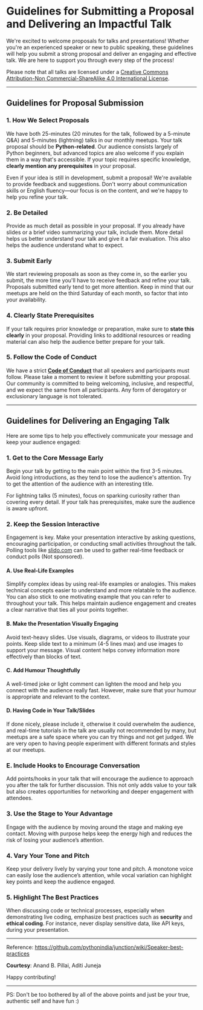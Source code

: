 # Guidelines for Submitting a Proposal and Delivering an Impactful Talk

We're excited to welcome proposals for talks and presentations! Whether you're an experienced speaker or new to public speaking, these guidelines will help you submit a strong proposal and deliver an engaging and effective talk. We are here to support you through every step of the process! 

Please note that all talks are licensed under a [Creative Commons Attribution-Non Commercial-ShareAlike 4.0 International License](http://creativecommons.org/licenses/by-nc-sa/4.0/).

---

## Guidelines for Proposal Submission

### 1. How We Select Proposals
We have both 25-minutes (20 minutes for the talk, followed by a 5-minute Q&A) and 5-minutes (lightning) talks in our monthly meetups. Your talk proposal should be **Python-related**. Our audience consists largely of Python beginners, but advanced topics are also welcome if you explain them in a way that's accessible. If your topic requires specific knowledge, **clearly mention any prerequisites** in your proposal.

Even if your idea is still in development, submit a proposal! We're available to provide feedback and suggestions. Don't worry about communication skills or English fluency—our focus is on the content, and we're happy to help you refine your talk.

### 2. Be Detailed
Provide as much detail as possible in your proposal. If you already have slides or a brief video summarizing your talk, include them. More detail helps us better understand your talk and give it a fair evaluation. This also helps the audience understand what to expect.

### 3. Submit Early
We start reviewing proposals as soon as they come in, so the earlier you submit, the more time you'll have to receive feedback and refine your talk. Proposals submitted early tend to get more attention. Keep in mind that our meetups are held on the third Saturday of each month, so factor that into your availability.

### 4. Clearly State Prerequisites
If your talk requires prior knowledge or preparation, make sure to **state this clearly** in your proposal. Providing links to additional resources or reading material can also help the audience better prepare for your talk.

### 5. Follow the Code of Conduct
We have a strict [**Code of Conduct**](https://pydelhi.org/coc.html) that all speakers and participants must follow. Please take a moment to review it before submitting your proposal. Our community is committed to being welcoming, inclusive, and respectful, and we expect the same from all participants. Any form of derogatory or exclusionary language is not tolerated.

---

## Guidelines for Delivering an Engaging Talk

Here are some tips to help you effectively communicate your message and keep your audience engaged:

### 1. Get to the Core Message Early
Begin your talk by getting to the main point within the first 3-5 minutes. Avoid long introductions, as they tend to lose the audience's attention. Try to get the attention of the audience with an interesting title. 

For lightning talks (5 minutes), focus on sparking curiosity rather than covering every detail. If your talk has prerequisites, make sure the audience is aware upfront.

### 2. Keep the Session Interactive
Engagement is key. Make your presentation interactive by asking questions, encouraging participation, or conducting small activities throughout the talk. Polling tools like [slido.com](https://slido.com) can be used to gather real-time feedback or conduct polls (Not sponsored).

#### A. Use Real-Life Examples
Simplify complex ideas by using real-life examples or analogies. This makes technical concepts easier to understand and more relatable to the audience. You can also stick to one motivating example that you can refer to throughout your talk. This helps maintain audience engagement and creates a clear narrative that ties all your points together.

#### B. Make the Presentation Visually Engaging
Avoid text-heavy slides. Use visuals, diagrams, or videos to illustrate your points. Keep slide text to a minimum (4-5 lines max) and use images to support your message. Visual content helps convey information more effectively than blocks of text.

#### C. Add Humour Thoughtfully
A well-timed joke or light comment can lighten the mood and help you connect with the audience really fast. However, make sure that your humour is appropriate and relevant to the context.

#### D. Having Code in Your Talk/Slides
If done nicely, please include it, otherwise it could overwhelm the audience, and real-time tutorials in the talk are usually not recommended by many, but meetups are a safe space where you can try things and not get judged. We are very open to having people experiment with different formats and styles at our meetups.

### E. Include Hooks to Encourage Conversation
Add points/hooks in your talk that will encourage the audience to approach you after the talk for further discussion. This not only adds value to your talk but also creates opportunities for networking and deeper engagement with attendees.

### 3. Use the Stage to Your Advantage
Engage with the audience by moving around the stage and making eye contact. Moving with purpose helps keep the energy high and reduces the risk of losing your audience’s attention.

### 4. Vary Your Tone and Pitch
Keep your delivery lively by varying your tone and pitch. A monotone voice can easily lose the audience’s attention, while vocal variation can highlight key points and keep the audience engaged.

### 5. Highlight The Best Practices
When discussing code or technical processes, especially when demonstrating live coding, emphasize best practices such as **security** and **ethical coding**. For instance, never display sensitive data, like API keys, during your presentation.

---

Reference: https://github.com/pythonindia/junction/wiki/Speaker-best-practices


**Courtesy**: Anand B. Pillai, Aditi Juneja


Happy contributing!

---

PS: Don't be too bothered by all of the above points and just be your true, authentic self and have fun :)
